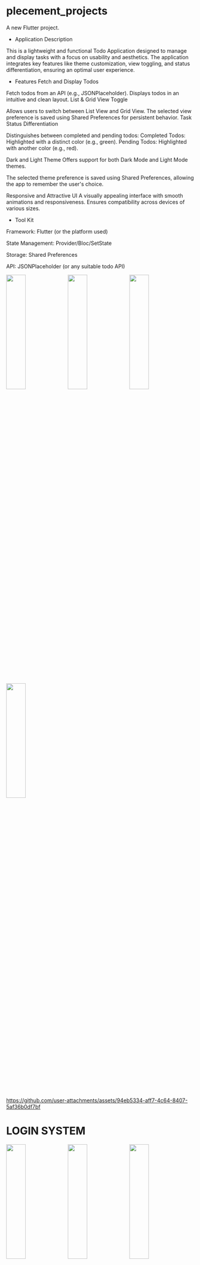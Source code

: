 # plecement_projects

A new Flutter project.

* Application Description
  
This is a lightweight and functional Todo Application designed to manage and display tasks with a focus on usability and aesthetics. The application integrates key features like theme customization, view toggling, and status differentiation, ensuring an optimal user experience.

* Features
Fetch and Display Todos


Fetch todos from an API (e.g., JSONPlaceholder).
Displays todos in an intuitive and clean layout.
List & Grid View Toggle


Allows users to switch between List View and Grid View.
The selected view preference is saved using Shared Preferences for persistent behavior.
Task Status Differentiation


Distinguishes between completed and pending todos:
Completed Todos: Highlighted with a distinct color (e.g., green).
Pending Todos: Highlighted with another color (e.g., red).


Dark and Light Theme
Offers support for both Dark Mode and Light Mode themes.


The selected theme preference is saved using Shared Preferences, allowing the app to remember the user's choice.


Responsive and Attractive UI
A visually appealing interface with smooth animations and responsiveness.
Ensures compatibility across devices of various sizes.

* Tool Kit
  
Framework: Flutter (or the platform used)

State Management: Provider/Bloc/SetState

Storage: Shared Preferences

API: JSONPlaceholder (or any suitable todo API)

 <img src="https://github.com/user-attachments/assets/e41a6b48-e94c-4c01-863f-24121343c0b0" height=28% width=32%>
 <img src="https://github.com/user-attachments/assets/c8e85018-01f3-4a26-bfc0-836332de894a" height=28% width=32%>
 <img src="https://github.com/user-attachments/assets/0a148b00-b1c5-4bf7-ae32-08b9a8f038f0" height=28% width=32%>
 <img src="https://github.com/user-attachments/assets/f237c4d8-dd4e-4d11-b8df-818b7719255f" height=28% width=32%>


https://github.com/user-attachments/assets/94eb5334-aff7-4c64-8407-5af36b0df7bf



# LOGIN SYSTEM



 <img src="https://github.com/user-attachments/assets/d99439cc-5556-4334-b442-7943ece26bba" height=28% width=32%>
 <img src="https://github.com/user-attachments/assets/ff8b0c65-11d3-486f-b9b3-2094bda255d1" height=28% width=32%>
 <img src="https://github.com/user-attachments/assets/c2c04932-0c54-4887-9395-b8adf8d8e8dc" height=28% width=32%>
 <img src="https://github.com/user-attachments/assets/19f2bb1b-f475-4051-a484-6549474a3d87" height=28% width=32%>
 <img src="https://github.com/user-attachments/assets/cd6635a6-ce3d-42c1-bdcc-790bfd442668" height=28% width=32%>
